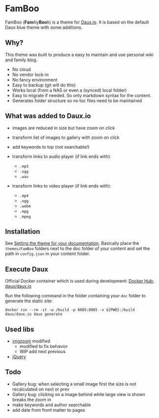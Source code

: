 # FamBoo

FamBoo (**Fam**iliy**Boo**k) is a theme for [Daux.io](http://daux.io/Getting_Started.html). It is based on the default Daux blue theme with some additions.

## Why?

This theme was built to produce a easy to maintain and use personal wiki and family blog. 

- No cloud
- No vendor lock-in
- No fancy environment
- Easy to backup (git will do this)
- Works local (from a NAS or even a (synced) local folder)
- Easy to migrate if needed. So only markdown syntax for the content.
- Generates folder structure so no toc files need to be maintained

## What was added to Daux.io

- images are reduced in size but have zoom on click
- transform list of images to gallery with zoom on click
- add keywords to top (not searchable!)
- transform links to audio player (if link ends with):
  - `.mp3`
  - `.ogg`
  - `.wav`

- transform links to video player (if link ends with):
  - `.mp4`
  - `.ogg`
  - `.webm`
  - `.mpg`
  - `.mpeg`

## Installation

See [Setting the theme for your documentation](http://daux.io/For_Developers/Creating_a_Theme.html).
Basically place the `themes/FamBoo` folders next to the doc folder of your content and set the path in `config.json` in your content folder.

## Execute Daux

Official Docker container which is used during development:
[Docker Hub: daux/daux.io](https://hub.docker.com/r/daux/daux.io)

Run the following command in the folder containing your `doc` folder to generate the static site:

`docker run --rm -it -w /build -p 8085:8085 -v ${PWD}:/build  daux/daux.io daux generate`

## Used libs

- [imgzoom](https://github.com/arp242/imgzoom) modified
  - modified to fix behavior
  - WIP add next previous
- [jQuery](https://jquery.com/)

## Todo
- Gallery bug: when selecting a small image first the size is not recalculated on next or prev
- Gallery bug: clicking on a image behind while large view is shown breaks the zoom in
- make keywords and author searchable
- add date from front matter to pages
